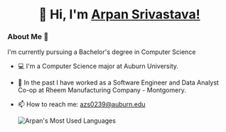 
<h1 align="center" >👋 Hi, I'm <a href="https://www.linkedin.com/in/arpan-srivastava/" target="_blank"> Arpan Srivastava!</a></h1>
<h3>About Me 🙂</h3>
I'm currently pursuing a Bachelor's degree in Computer Science

- 💻 I'm a Computer Science major at Auburn University.
- :briefcase: In the past I have worked as a Software Engineer and Data Analyst Co-op at Rheem Manufacturing Company - Montgomery.
- 📫 How to reach me: azs0239@auburn.edu

  ![Arpan's Most Used Languages](https://github-readme-stats.vercel.app/api/top-langs/?username=arpan3323&title_color=2f81ed&bg_color=ffffff&text_color=2f81ed)
